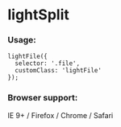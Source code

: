 # lightSplit

### Usage:
```
lightFile({
  selector: '.file',
  customClass: 'lightFile'
});
```

### Browser support:
IE 9+ / Firefox / Chrome  / Safari
